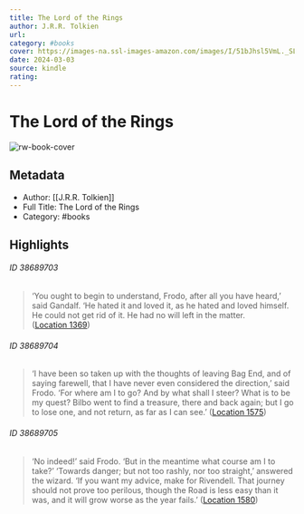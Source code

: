 ```yaml
---
title: The Lord of the Rings
author: J.R.R. Tolkien
url: 
category: #books
cover: https://images-na.ssl-images-amazon.com/images/I/51bJhsl5VmL._SL200_.jpg
date: 2024-03-03
source: kindle
rating:
---
```

# The Lord of the Rings

![rw-book-cover](https://images-na.ssl-images-amazon.com/images/I/51bJhsl5VmL._SL200_.jpg)

## Metadata
- Author: [[J.R.R. Tolkien]]
- Full Title: The Lord of the Rings
- Category: #books

## Highlights
###### ID 38689703
> ‘You ought to begin to understand, Frodo, after all you have heard,’ said Gandalf. ‘He hated it and loved it, as he hated and loved himself. He could not get rid of it. He had no will left in the matter. ([Location 1369](https://readwise.io/to_kindle?action=open&asin=B007978OY6&location=1369))
    
###### ID 38689704
> ‘I have been so taken up with the thoughts of leaving Bag End, and of saying farewell, that I have never even considered the direction,’ said Frodo. ‘For where am I to go? And by what shall I steer? What is to be my quest? Bilbo went to find a treasure, there and back again; but I go to lose one, and not return, as far as I can see.’ ([Location 1575](https://readwise.io/to_kindle?action=open&asin=B007978OY6&location=1575))
    
###### ID 38689705
> ‘No indeed!’ said Frodo. ‘But in the meantime what course am I to take?’ ‘Towards danger; but not too rashly, nor too straight,’ answered the wizard. ‘If you want my advice, make for Rivendell. That journey should not prove too perilous, though the Road is less easy than it was, and it will grow worse as the year fails.’ ([Location 1580](https://readwise.io/to_kindle?action=open&asin=B007978OY6&location=1580))
    
